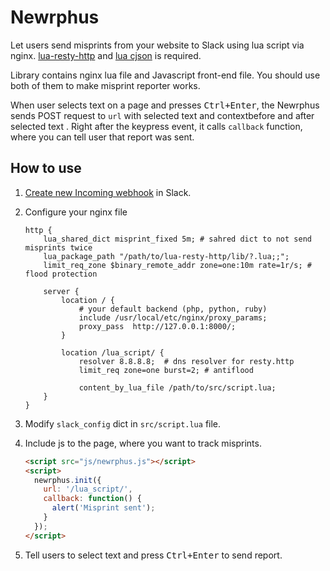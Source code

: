 # Newrphus
Let users send misprints from your website to Slack using lua script via nginx.
[lua-resty-http](https://github.com/pintsized/lua-resty-http) and [lua cjson](http://www.kyne.com.au/~mark/software/lua-cjson-manual.html) is required.

Library contains nginx lua file and Javascript front-end file. You should use both of them to make misprint reporter works.

When user selects text on a page and presses <kbd>Ctrl+Enter</kbd>, the Newrphus sends POST request to `url` with selected text and contextbefore and after selected text . Right after the keypress event, it calls `callback` function, where you can tell user that report was sent.

## How to use
1. [Create new Incoming webhook](https://slack.com/services/new/incoming-webhook) in Slack.
2. Configure your nginx file
    ```nginx
    http {
        lua_shared_dict misprint_fixed 5m; # sahred dict to not send misprints twice
        lua_package_path "/path/to/lua-resty-http/lib/?.lua;;";
        limit_req_zone $binary_remote_addr zone=one:10m rate=1r/s; # flood protection

        server {
            location / {
                # your default backend (php, python, ruby)
                include /usr/local/etc/nginx/proxy_params;
                proxy_pass  http://127.0.0.1:8000/;
            }

            location /lua_script/ {
                resolver 8.8.8.8;  # dns resolver for resty.http
                limit_req zone=one burst=2; # antiflood

                content_by_lua_file /path/to/src/script.lua;
        }
    }

    ```
3. Modify `slack_config` dict in `src/script.lua` file.
4. Include js to the page, where you want to track misprints.
    ```html
    <script src="js/newrphus.js"></script>
    <script>
      newrphus.init({
        url: '/lua_script/',
        callback: function() {
          alert('Misprint sent');
        }
      });
    </script>
    ```

5. Tell users to select text and press <kbd>Ctrl+Enter</kbd> to send report.
